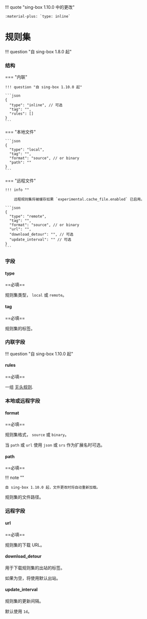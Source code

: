 !!! quote "sing-box 1.10.0 中的更改"

    :material-plus: `type: inline`

# 规则集

!!! question "自 sing-box 1.8.0 起"

### 结构

=== "内联"

    !!! question "自 sing-box 1.10.0 起"

    ```json
    {
      "type": "inline", // 可选
      "tag": "",
      "rules": []
    }
    ```

=== "本地文件"

    ```json
    {
      "type": "local",
      "tag": "",
      "format": "source", // or binary
      "path": ""
    }
    ```

=== "远程文件"

    !!! info ""
    
        远程规则集将被缓存如果 `experimental.cache_file.enabled` 已启用。

    ```json
    {
      "type": "remote",
      "tag": "",
      "format": "source", // or binary
      "url": "",
      "download_detour": "", // 可选
      "update_interval": "" // 可选
    }
    ```

### 字段

#### type

==必填==

规则集类型， `local` 或 `remote`。

#### tag

==必填==

规则集的标签。

### 内联字段

!!! question "自 sing-box 1.10.0 起"

#### rules

==必填==

一组 [无头规则](./headless-rule/).

### 本地或远程字段

#### format

==必填==

规则集格式， `source` 或 `binary`。

当 `path` 或 `url` 使用 `json` 或 `srs` 作为扩展名时可选。

#### path

==必填==

!!! note ""

    自 sing-box 1.10.0 起，文件更改时将自动重新加载。

规则集的文件路径。

### 远程字段

#### url

==必填==

规则集的下载 URL。

#### download_detour

用于下载规则集的出站的标签。

如果为空，将使用默认出站。

#### update_interval

规则集的更新间隔。

默认使用 `1d`。
